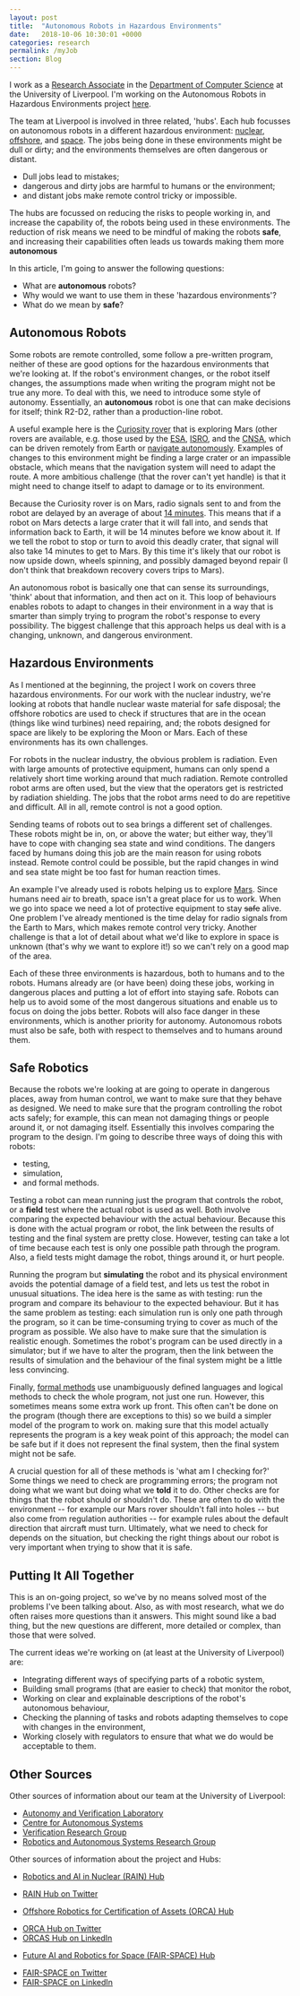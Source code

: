 ```yaml
---
layout: post
title:  "Autonomous Robots in Hazardous Environments"
date:   2018-10-06 10:30:01 +0000
categories: research
permalink: /myJob
section: Blog
---
```


I work as a [Research Associate](https://en.wikipedia.org/wiki/Academic_ranks_in_the_United_Kingdom) in the [Department of Computer Science](https://www.liverpool.ac.uk/computer-science/) at the University of Liverpool. I'm working on the Autonomous Robots in Hazardous Environments project [here](https://www.epsrc.ac.uk/funding/calls/raihubs/).

The team at Liverpool is involved in three related, 'hubs'. Each hub focusses on autonomous robots in a different hazardous environment: [nuclear](http://rainhub.org.uk/), [offshore](https://orcahub.org/), and [space](https://www.fairspacehub.org/). The jobs being done in these environments might be dull or dirty; and the environments themselves are often dangerous or distant.

* Dull jobs lead to mistakes;
* dangerous and dirty jobs are harmful to humans or the environment;
* and distant jobs make remote control tricky or impossible.

The hubs are focussed on reducing the risks to people working in, and increase the capability of, the robots being used in these environments. The reduction of risk means we need to be mindful of making the robots __safe__, and increasing their capabilities often leads us towards making them more __autonomous__

In this article, I'm going to answer the following questions:
* What are __autonomous__ robots?
* Why would we want to use them in these 'hazardous environments'?
* What do we mean by __safe__?

## Autonomous Robots

Some robots are remote controlled, some follow a pre-written program, neither of these are good options for the hazardous environments that we're looking at. If the robot's environment changes, or the robot itself changes, the assumptions made when writing the program might not be true any more. To deal with this, we need to introduce some style of autonomy. Essentially, an __autonomous__ robot is one that can make decisions for itself; think R2-D2, rather than a production-line robot.

A useful example here is the [Curiosity rover](https://mars.nasa.gov/msl/) that is exploring Mars (other rovers are available, e.g. those used by the  [ESA](exploration.esa.int/mars), [ISRO](www.isro.gov.in/gslv-f10-chandrayaan-2-mission), and the [CNSA](eoportal.org/web/eoportal/satellite-missions/content/-/article/chang-e-4), which can be driven remotely from Earth or [navigate autonomously](https://www.jpl.nasa.gov/news/news.php?release=2013-259). Examples of changes to this environment might be finding a large crater or an impassible obstacle, which means that the navigation system will need to adapt the route. A more ambitious challenge (that the rover can't yet handle) is that it might need to change itself to adapt to damage or to its environment.

Because the Curiosity rover is on Mars, radio signals sent to and from the robot are delayed by an average of about [14 minutes](http://blogs.esa.int/mex/2012/08/05/time-delay-between-mars-and-earth/). This means that if a robot on Mars detects a large crater that it will fall into, and sends that information back to Earth, it will be 14 minutes before we know about it. If we tell the robot to stop or turn to avoid this deadly crater, that signal will also take 14 minutes to get to Mars. By this time it's likely that our robot is now upside down, wheels spinning, and possibly damaged beyond repair (I don't think that breakdown recovery covers trips to Mars).

An autonomous robot is basically one that can sense its surroundings, 'think' about that information, and then act on it. This loop of behaviours enables robots to adapt to changes in their environment in a way that is smarter than simply trying to program the robot's response to every possibility. The biggest challenge that this approach helps us deal with is a changing, unknown, and dangerous environment.


## Hazardous Environments

As I mentioned at the beginning, the project I work on covers three hazardous environments. For our work with the nuclear industry, we're looking at robots that handle nuclear waste material for safe disposal; the offshore robotics are used to check if structures that are in the ocean (things like wind turbines) need repairing, and; the robots designed for space are likely to be exploring the Moon or Mars. Each of these environments has its own challenges.

For robots in the nuclear industry, the obvious problem is radiation. Even with large amounts of protective equipment, humans can only spend a relatively short time working around that much radiation. Remote controlled robot arms are often used, but the view that the operators get is restricted by radiation shielding. The jobs that the robot arms need to do are repetitive and difficult. All in all, remote control is not a good option.

Sending teams of robots out to sea brings a different set of challenges. These robots might be in, on, or above the water; but either way, they'll have to cope with changing sea state and wind conditions. The dangers faced by humans doing this job are the main reason for using robots instead. Remote control could be possible, but the rapid changes in wind and sea state might be too fast for human reaction times.

An example I've already used is robots helping us to explore [Mars](https://mars.nasa.gov/msl/). Since humans need air to breath, space isn't a great place for us to work. When we go into space we need a lot of protective equipment to stay ~~safe~~ alive. One problem I've already mentioned is the time delay for radio signals from the Earth to Mars, which makes remote control very tricky. Another challenge is that a lot of detail about what we'd like to explore in space is unknown (that's why we want to explore it!) so we can't rely on a good map of the area.

Each of these three environments is hazardous, both to humans and to the robots. Humans already are (or have been) doing these jobs, working in dangerous places and putting a lot of effort into staying safe. Robots can help us to avoid some of the most dangerous situations and enable us to focus on doing the jobs better. Robots will also face danger in these environments, which is another priority for autonomy. Autonomous robots must also be safe, both with respect to themselves and to humans around them.


## Safe Robotics

Because the robots we're looking at are going to operate in dangerous places, away from human control, we want to make sure that they behave as designed. We need to make sure that the program controlling the robot acts safely; for example, this can mean not damaging things or people around it, or not damaging itself. Essentially this involves comparing the program to the design. I'm going to describe three ways of doing this with robots:
* testing,
* simulation,
* and formal methods.

Testing a robot can mean running just the program that controls the robot, or a __field__ test where the actual robot is used as well. Both involve comparing the expected behaviour with the actual behaviour. Because this is done with the actual program or robot, the link between the results of testing and the final system are pretty close. However, testing can take a lot of time because each test is only one possible path through the program. Also, a field tests might damage the robot, things around it, or hurt people.

Running the program but __simulating__ the robot and its physical environment avoids the potential damage of a field test, and lets us test the robot in unusual situations. The idea here is the same as with testing: run the program and compare its behaviour to the expected behaviour. But it has the same problem as testing: each simulation run is only one path through the program, so it can be time-consuming trying to cover as much of the program as possible. We also have to make sure that the simulation is realistic enough. Sometimes the robot's program can be used directly in a simulator; but if we have to alter the program, then the link between the results of simulation and the behaviour of the final system might be a little less convincing.

Finally, [formal methods](https://en.wikipedia.org/wiki/Formal_methods) use unambiguously defined languages and logical methods to check the whole program, not just one run. However, this sometimes means some extra work up front. This often can't be done on the program (though there are exceptions to this) so we build a simpler model of the program to work on. making sure that this model actually represents the program is a key weak point of this approach; the model can be safe but if it does not represent the final system, then the final system might not be safe.

A crucial question for all of these methods is 'what am I checking for?' Some things we need to check are programming errors; the program not doing what we want but doing what we __told__ it to do. Other checks are for things that the robot should or shouldn't do. These are often to do with the environment -- for example our Mars rover shouldn't fall into holes -- but also come from regulation authorities -- for example rules about the default direction that aircraft must turn. Ultimately, what we need to check for depends on the situation, but checking the right things about our robot is very important when trying to show that it is safe.


## Putting It All Together

This is an on-going project, so we've by no means solved most of the problems I've been talking about. Also, as with most research, what we do often raises more questions than it answers. This might sound like a bad thing, but the new questions are different, more detailed or complex, than those that were solved.

The current ideas we're working on (at least at the University of Liverpool) are:
* Integrating different ways of specifying parts of a robotic system,
* Building small programs (that are easier to check) that monitor the robot,
* Working on clear and explainable descriptions of the robot's autonomous behaviour,
* Checking the planning of tasks and robots adapting themselves to cope with changes in the environment,
* Working closely with regulators to ensure that what we do would be acceptable to them.

## Other Sources

Other sources of information about our team at the University of Liverpool:

*  [Autonomy and Verification Laboratory](http://cgi.csc.liv.ac.uk/~matt/AVLab/)
*  [Centre for Autonomous Systems](https://www.liverpool.ac.uk/autonomous-systems/)
*  [Verification Research Group](https://www.liverpool.ac.uk/computer-science/research/artificial-intelligence/verification/)
*  [Robotics and Autonomous Systems Research Group](https://www.liverpool.ac.uk/computer-science/research/artificial-intelligence/robotics/)

Other sources of information about the project and Hubs:

*  [Robotics and AI in Nuclear (RAIN) Hub](http://rainhub.org.uk/)
  - [RAIN Hub on Twitter](https://twitter.com/@RAIN_hub)

*  [Offshore Robotics for Certification of Assets (ORCA) Hub](https://orcahub.org/)
  - [ORCA Hub on Twitter](https://twitter.com/ORCA_Hub)
  - [ORCAS Hub on LinkedIn](https://www.linkedin.com/company/orca-hub/)

*  [Future AI and Robotics for Space (FAIR-SPACE) Hub](https://www.fairspacehub.org/)
  - [FAIR-SPACE on Twitter](https://twitter.com/fair_space_hub)
  - [FAIR-SPACE on LinkedIn](https://www.linkedin.com/company/fairspacehub/)
